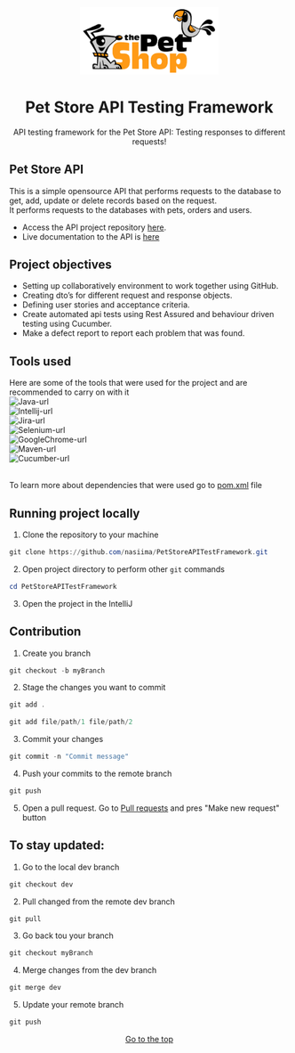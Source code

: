 <div id="readme-top"></div>
<!-- PROJECT LOGO -->
<br />
<div align="center">
  <a href="https://github.com/bxshra99/SwagLabsTesting/tree/dev/SwagLabsTesting">
    <img src="./images/logo.png" alt="Logo" width="250" height="auto">
  </a>
<h1 align="center">Pet Store API Testing Framework</h1>

  <p align="center">
     API testing framework for the Pet Store API: Testing responses to different requests!
  </p>
</div>

## Pet Store API
This is a simple opensource API that performs requests to the database to get, add, update or delete records based on the request.
<br>
It performs requests to the databases with pets, orders and users. 
* Access the API project repository [here](https://github.com/swagger-api/swagger-petstore).
* Live documentation to the API is [here](https://petstore3.swagger.io/)

## Project objectives

* Setting up collaboratively environment to work together using GitHub.
* Creating dto’s for different request and response objects.
* Defining user stories and acceptance criteria.
* Create automated api tests using Rest Assured and behaviour driven testing using Cucumber.
* Make a defect report to report each problem that was found.

## Tools used
Here are some of the tools that were used for the project and are recommended to carry on with it <br>
![Java-url] <br>
![Intellij-url] <br>
![Jira-url] <br>
![Selenium-url] <br>
![GoogleChrome-url] <br>
![Maven-url] <br>
![Cucumber-url] <br><br>

To learn more about dependencies that were used go to [pom.xml](https://github.com/nasiima/PetStoreAPITestFramework/blob/dev/pom.xml) file

## Running project locally
1. Clone the repository to your machine
```powershell
git clone https://github.com/nasiima/PetStoreAPITestFramework.git
```
2. Open project directory to perform other `git` commands
```powershell
cd PetStoreAPITestFramework
```
3. Open the project in the IntelliJ

## Contribution
1. Create you branch
```powershell
git checkout -b myBranch
```
2. Stage the changes you want to commit
```powershell
git add .
```
```powershell
git add file/path/1 file/path/2
```
3. Commit your changes
```powershell
git commit -n "Commit message"
```
4. Push your commits to the remote branch
```powershell
git push
```
5. Open a pull request. Go to [Pull requests](https://github.com/nasiima/PetStoreAPITestFramework/pulls) and pres "Make new request" button

## To stay updated:
1. Go to the local dev branch
```powershell
git checkout dev
```
2. Pull changed from the remote dev branch
```powershell
git pull
```
3. Go back tou your branch
```powershell
git checkout myBranch
```
4. Merge changes from the dev branch
```powershell
git merge dev
```
5. Update your remote branch
```powershell
git push
```

<div align="center"><a href="#readme-top">Go to the top</a></div>


<!-- MARKDOWN LINKS & IMAGES -->
[Intellij-url]: https://img.shields.io/badge/IntelliJIDEA-000000.svg?style=for-the-badge&logo=intellij-idea&logoColor=white
[Java-url]: https://img.shields.io/badge/java-%23ED8B00.svg?style=for-the-badge&logo=java&logoColor=white
[Selenium-url]: https://img.shields.io/badge/-selenium-%43B02A?style=for-the-badge&logo=selenium&logoColor=white
[GoogleChrome-url]: https://img.shields.io/badge/Google%20Chrome-4285F4?style=for-the-badge&logo=GoogleChrome&logoColor=white
[Maven-url]: https://img.shields.io/badge/Maven-C71A36?style=for-the-badge&logo=Apache%20Maven&logoColor=white
[Cucumber-url]: https://img.shields.io/badge/Cucumber-008000.svg?style=for-the-badge&logo=cucumber&logoColor=white
[Jira-url]: https://img.shields.io/badge/jira-%230A0FFF.svg?style=for-the-badge&logo=jira&logoColor=white